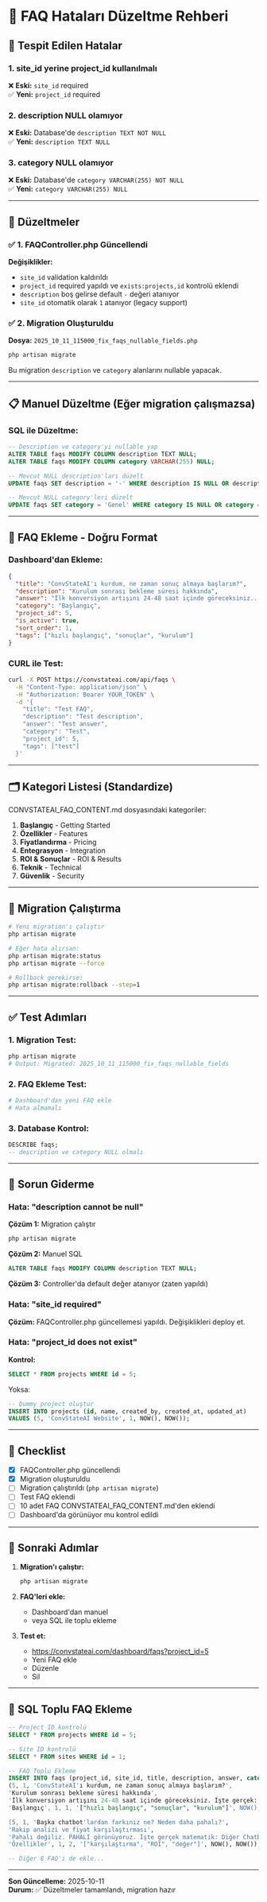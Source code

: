 # 🔧 FAQ Hataları Düzeltme Rehberi

## 🚨 Tespit Edilen Hatalar

### 1. **site_id yerine project_id kullanılmalı**
❌ **Eski:** `site_id` required  
✅ **Yeni:** `project_id` required

### 2. **description NULL olamıyor**
❌ **Eski:** Database'de `description TEXT NOT NULL`  
✅ **Yeni:** `description TEXT NULL`

### 3. **category NULL olamıyor**
❌ **Eski:** Database'de `category VARCHAR(255) NOT NULL`  
✅ **Yeni:** `category VARCHAR(255) NULL`

---

## 🔧 Düzeltmeler

### ✅ 1. FAQController.php Güncellendi

**Değişiklikler:**
- `site_id` validation kaldırıldı
- `project_id` required yapıldı ve `exists:projects,id` kontrolü eklendi
- `description` boş gelirse default `-` değeri atanıyor
- `site_id` otomatik olarak `1` atanıyor (legacy support)

### ✅ 2. Migration Oluşturuldu

**Dosya:** `2025_10_11_115000_fix_faqs_nullable_fields.php`

```bash
php artisan migrate
```

Bu migration `description` ve `category` alanlarını nullable yapacak.

---

## 📋 Manuel Düzeltme (Eğer migration çalışmazsa)

### SQL ile Düzeltme:

```sql
-- Description ve category'yi nullable yap
ALTER TABLE faqs MODIFY COLUMN description TEXT NULL;
ALTER TABLE faqs MODIFY COLUMN category VARCHAR(255) NULL;

-- Mevcut NULL description'ları düzelt
UPDATE faqs SET description = '-' WHERE description IS NULL OR description = '';

-- Mevcut NULL category'leri düzelt
UPDATE faqs SET category = 'Genel' WHERE category IS NULL OR category = '';
```

---

## 🎯 FAQ Ekleme - Doğru Format

### Dashboard'dan Ekleme:

```json
{
  "title": "ConvStateAI'ı kurdum, ne zaman sonuç almaya başlarım?",
  "description": "Kurulum sonrası bekleme süresi hakkında",
  "answer": "İlk konversiyon artışını 24-48 saat içinde göreceksiniz...",
  "category": "Başlangıç",
  "project_id": 5,
  "is_active": true,
  "sort_order": 1,
  "tags": ["hızlı başlangıç", "sonuçlar", "kurulum"]
}
```

### CURL ile Test:

```bash
curl -X POST https://convstateai.com/api/faqs \
  -H "Content-Type: application/json" \
  -H "Authorization: Bearer YOUR_TOKEN" \
  -d '{
    "title": "Test FAQ",
    "description": "Test description",
    "answer": "Test answer",
    "category": "Test",
    "project_id": 5,
    "tags": ["test"]
  }'
```

---

## 🗂️ Kategori Listesi (Standardize)

CONVSTATEAI_FAQ_CONTENT.md dosyasındaki kategoriler:

1. **Başlangıç** - Getting Started
2. **Özellikler** - Features
3. **Fiyatlandırma** - Pricing
4. **Entegrasyon** - Integration
5. **ROI & Sonuçlar** - ROI & Results
6. **Teknik** - Technical
7. **Güvenlik** - Security

---

## 🔄 Migration Çalıştırma

```bash
# Yeni migration'ı çalıştır
php artisan migrate

# Eğer hata alırsan:
php artisan migrate:status
php artisan migrate --force

# Rollback gerekirse:
php artisan migrate:rollback --step=1
```

---

## ✅ Test Adımları

### 1. Migration Test:
```bash
php artisan migrate
# Output: Migrated: 2025_10_11_115000_fix_faqs_nullable_fields
```

### 2. FAQ Ekleme Test:
```bash
# Dashboard'dan yeni FAQ ekle
# Hata almamalı
```

### 3. Database Kontrol:
```sql
DESCRIBE faqs;
-- description ve category NULL olmalı
```

---

## 🐛 Sorun Giderme

### Hata: "description cannot be null"

**Çözüm 1:** Migration çalıştır
```bash
php artisan migrate
```

**Çözüm 2:** Manuel SQL
```sql
ALTER TABLE faqs MODIFY COLUMN description TEXT NULL;
```

**Çözüm 3:** Controller'da default değer atanıyor (zaten yapıldı)

### Hata: "site_id required"

**Çözüm:** FAQController.php güncellemesi yapıldı. Değişiklikleri deploy et.

### Hata: "project_id does not exist"

**Kontrol:**
```sql
SELECT * FROM projects WHERE id = 5;
```

Yoksa:
```sql
-- Dummy project oluştur
INSERT INTO projects (id, name, created_by, created_at, updated_at) 
VALUES (5, 'ConvStateAI Website', 1, NOW(), NOW());
```

---

## 📝 Checklist

- [x] FAQController.php güncellendi
- [x] Migration oluşturuldu
- [ ] Migration çalıştırıldı (`php artisan migrate`)
- [ ] Test FAQ eklendi
- [ ] 10 adet FAQ CONVSTATEAI_FAQ_CONTENT.md'den eklendi
- [ ] Dashboard'da görünüyor mu kontrol edildi

---

## 🚀 Sonraki Adımlar

1. **Migration'ı çalıştır:**
   ```bash
   php artisan migrate
   ```

2. **FAQ'leri ekle:**
   - Dashboard'dan manuel
   - veya SQL ile toplu ekleme

3. **Test et:**
   - https://convstateai.com/dashboard/faqs?project_id=5
   - Yeni FAQ ekle
   - Düzenle
   - Sil

---

## 💾 SQL Toplu FAQ Ekleme

```sql
-- Project ID kontrolü
SELECT * FROM projects WHERE id = 5;

-- Site ID kontrolü  
SELECT * FROM sites WHERE id = 1;

-- FAQ Toplu Ekleme
INSERT INTO faqs (project_id, site_id, title, description, answer, category, is_active, sort_order, tags, created_at, updated_at) VALUES
(5, 1, 'ConvStateAI'ı kurdum, ne zaman sonuç almaya başlarım?', 
'Kurulum sonrası bekleme süresi hakkında', 
'İlk konversiyon artışını 24-48 saat içinde göreceksiniz. İşte gerçek: Çoğu firma AI chatbot kurduktan sonra haftalarca "optimizasyon" peşinde koşar. Biz farklıyız...', 
'Başlangıç', 1, 1, '["hızlı başlangıç", "sonuçlar", "kurulum"]', NOW(), NOW()),

(5, 1, 'Başka chatbot'lardan farkınız ne? Neden daha pahalı?',
'Rakip analizi ve fiyat karşılaştırması',
'Pahalı değiliz. PAHALI görünüyoruz. İşte gerçek matematik: Diğer Chatbotlar: $99/ay + Entegrasyon $500 + Geliştirici $2000/ay = $2,599/ay...',
'Özellikler', 1, 2, '["karşılaştırma", "ROI", "değer"]', NOW(), NOW());

-- Diğer 8 FAQ'i de ekle...
```

---

**Son Güncelleme:** 2025-10-11  
**Durum:** ✅ Düzeltmeler tamamlandı, migration hazır

